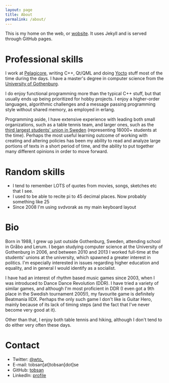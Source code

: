 ```yaml
---
layout: page
title: About
permalink: /about/
---
```


This is my home on the web, or [wobsite](https://xkcd.com/148/). It uses Jekyll and is served
through GitHub pages.

# Professional skills

I work at [Pelagicore](http://pelagicore.com), writing C++, Qt/QML and doing
[Yocto](http://yoctoproject.org) stuff most of the time during the days. I have a master's degree in
computer science from the [University of Gothenburg](http://gu.se).

I do enjoy functional programming more than the typical C++ stuff, but that usually ends up being
prioritized for hobby projects. I enjoy a higher-order languages, algorithmic challenges and a
message passing programming style without shared memory, as employed in erlang.

Programming aside, I have extensive experience with leading both small organizations, such as a
table tennis team, and larger ones, such as the [third largest students' union in
Sweden](http://gota.gu.se) (representing 18000+ students at the time). Perhaps the most useful
learning outcome of working with creating and altering policies has been my ability to read and
analyze large portions of texts in a short period of time, and the ability to put together many
different opinions in order to move forward.

# Random skills

* I tend to remember LOTS of quotes from movies, songs, sketches etc that I see.
* I used to be able to recite pi to 45 decimal places. Now probably something like 25
* Since 2008 I'm using svdvorak as my main keyboard layout

# Bio

Born in 1988, I grew up just outside Gothenburg, Sweden, attending school in Gråbo and Lerum. I
began studying computer science at the University of Gothenburg in 2006, and between 2010 and 2013 I
worked full-time at the students' unions at the university, which spawned a greater interest in
politics. I'm especially interested in issues regarding higher education and equality, and in
general I would identify as a socialist.

I have had an interest of rhythm based music games since 2003, when I was introduced to Dance Dance
Revolution (DDR). I have tried a variety of similar games, and although I'm most proficient in DDR
(I even got a 9th place in the Swedish tournament 2005!), my favourite game is definitely Beatmania
IIDX. Perhaps the only such game I don't like is Guitar Hero, mainly because of its lack of timing
steps (and the fact that I've never become very good at it).

Other than that, I enjoy both table tennis and hiking, although I don't tend to do either very often
these days.

# Contact

* Twitter: [@wto_](http://twitter.com/wto_)
* E-mail: tobsan[at]tobsan[dot]se
* GitHub: [tobsan](http://github.com/tobsan)
* LinkedIn: [profile](http://www.linkedin.com/in/tobsan)


